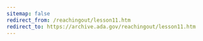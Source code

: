 ```yaml
---
sitemap: false 
redirect_from: /reachingout/lesson11.htm 
redirect_to: https://archive.ada.gov/reachingout/lesson11.htm 
---
```

